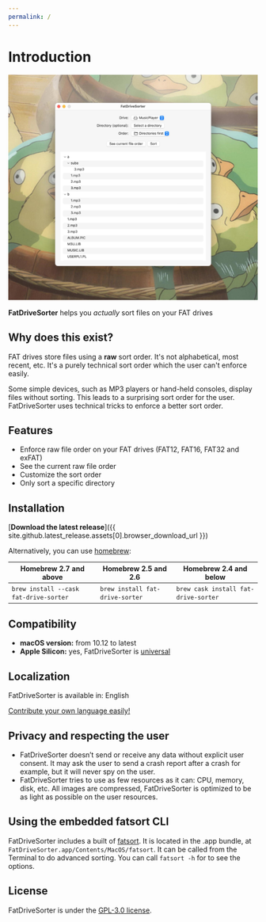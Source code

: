 ```yaml
---
permalink: /
---
```


# Introduction

[![Screenshot](public/demo/frontpage.jpg)](public/demo/frontpage.jpg)

**FatDriveSorter** helps you *actually* sort files on your FAT drives

## Why does this exist?

FAT drives store files using a **raw** sort order. It's not alphabetical, most recent, etc. It's a purely technical sort order which the user can't enforce easily.

Some simple devices, such as MP3 players or hand-held consoles, display files without sorting. This leads to a surprising sort order for the user. FatDriveSorter uses technical tricks to enforce a better sort order.

## Features

* Enforce raw file order on your FAT drives (FAT12, FAT16, FAT32 and exFAT)
* See the current raw file order
* Customize the sort order
* Only sort a specific directory

## Installation

[**Download the latest release**]({{ site.github.latest_release.assets[0].browser_download_url }})

Alternatively, you can use [homebrew](https://brew.sh/):

| Homebrew 2.7 and above                 | Homebrew 2.5 and 2.6             | Homebrew 2.4 and below               |
|----------------------------------------|----------------------------------|--------------------------------------|
| `brew install --cask fat-drive-sorter` | `brew install fat-drive-sorter`  | `brew cask install fat-drive-sorter` |

## Compatibility

* __macOS version:__ from 10.12 to latest
* __Apple Silicon:__ yes, FatDriveSorter is [universal](https://developer.apple.com/documentation/apple-silicon/porting-your-macos-apps-to-apple-silicon)

## Localization

FatDriveSorter is available in: English

[Contribute your own language easily!](https://poeditor.com/join/project/TTqkcdPO9V)

## Privacy and respecting the user

* FatDriveSorter doesn’t send or receive any data without explicit user consent. It may ask the user to send a crash report after a crash for example, but it will never spy on the user.
* FatDriveSorter tries to use as few resources as it can: CPU, memory, disk, etc. All images are compressed, FatDriveSorter is optimized to be as light as possible on the user resources.

## Using the embedded fatsort CLI

FatDriveSorter includes a built of [fatsort](https://fatsort.sourceforge.io/). It is located in the .app bundle, at `FatDriveSorter.app/Contents/MacOS/fatsort`. It can be called from the Terminal to do advanced sorting. You can call `fatsort -h` for to see the options.

## License

FatDriveSorter is under the [GPL-3.0 license](https://github.com/lwouis/fat-drive-sorter/blob/master/LICENCE.md). 
